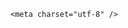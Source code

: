<!DOCTYPE html>
<html lang="zh-CN">

<head>
    
<title>韩国生育率走高，单月出生人口实现“九连涨” ，为什么韩国生育率开始上升？主力生育群体是谁？_腾讯新闻</title>
<meta name="keywords" content="生育率,韩国,韩国_社会,韩国_时政,新生儿">
<meta name="description" content="新华社北京5月29日电 韩国统计厅28日发布的数据显示，2024年7月至今年3月，韩国单月出生人口连续9个月保持增势，2025年第一季度生育率也高于去年同期。按媒体说法，这对于面临人口困境的韩国来说是“积极迹象”。 4月6日，人们在韩国首尔石村湖附近赏樱拍照。新华社发（朴晋泽摄） 韩国统计厅数据显示，今年3月该国出生人口...">
<meta name="author" content="腾讯网">
<meta name="copyright" content="Copyright 1998 - 2025 Tencent. All Rights Reserved">
<meta property="og:type" content="news" />

<meta property="og:title" content="韩国生育率走高，单月出生人口实现“九连涨” ，为什么韩国生育率开始上升？主力生育群体是谁？_腾讯新闻" />
<meta property="og:description" content="新华社北京5月29日电 韩国统计厅28日发布的数据显示，2024年7月至今年3月，韩国单月出生人口连续9个月保持增势，2025年第一季度生育率也高于去年同期。按媒体说法，这对于面临人口困境的韩国来说是“积极迹象”。 4月6日，人们在韩国首尔石村湖附近赏樱拍照。新华社发（朴晋泽摄） 韩国统计厅数据显示，今年3月该国出生人口..." />
<meta property="og:url" content="https://news.qq.com/rain/a/20250531Q05MC200" />
<meta property="og:image" content="https://inews.gtimg.com/news_ls/O2MW2P4qq0e0sXVzJdGuHyIE5FrqClihFfTHHVUbp3eM4AA_640330/0" />
<meta property="article:author" content="" />
<meta property="article:published_time" content="2025-05-31 18:07:14" />
<meta property="category" content="" />

    <meta charset="utf-8" />
<meta http-equiv="X-UA-Compatible" content="IE=Edge" />
<meta name="viewport" content="width=device-width, initial-scale=1, shrink-to-fit=no" />
<link rel="dns-prefetch" href="mat1.gtimg.com">
<link rel="dns-prefetch" href="i.news.qq.com">
<link rel="shortcut icon" href="https://mat1.gtimg.com/qqcdn/qqindex2021/favicon.ico">
<script nomodule="true" src="https://mat1.gtimg.com/qqcdn/qqindex2021/common-static/20240515201444/core3-37-1.min.js"></script>
<script>
  try {
    if (!window.IntersectionObserver) {
      var observerScript = document.createElement('script');
      observerScript.src = "https://mat1.gtimg.com/qqcdn/qqindex2021/common-static/20241024141058/intersection-observer-polyfill.js";
      document.head.appendChild(observerScript);
    }
  } catch (error) {}
</script>

<script>
  try {
    if (!Element.prototype.scrollTo) {
      var scrollScript = document.createElement('script');
      scrollScript.src = "https://mat1.gtimg.com/qqcdn/qqindex2021/common-static/20241025153001/scroll-behavior-polyfill.js";
      document.head.appendChild(scrollScript);
    }
  } catch (error) {}
</script>
<script>
  try {
    if ('scrollRestoration' in window.history) {
      window.history.scrollRestoration = 'manual';
    }
    window.isPcClient = Boolean(window.electron) && (
      window.navigator.userAgent.indexOf('pc-client') > 0 ||
      window.navigator.userAgent.indexOf('TencentNews') > 0
    );
  } catch {}
</script>
<script>
  try {
    if (window.isPcClient) {
      var bodyStyle = document.createElement('style');
      bodyStyle.innerText = 'body{ zoom: 0.95 }';
      document.head.appendChild(bodyStyle);
    }
  } catch {}
</script>
<script>
  window.DATA = {"title":"韩国生育率走高，单月出生人口实现“九连涨” ，为什么韩国生育率开始上升？主力生育群体是谁？","copyright_wording_share":"免责声明","intro":"","emojiSwitch":1,"enableDiffusion":1,"news_app_recommend_status":4,"questionInfo":{"id":"20250531Q05MC200","longtitle":"韩国生育率走高，单月出生人口实现“九连涨” ，为什么韩国生育率开始上升？主力生育群体是谁？","question_short_title":"韩国生育率走高，单月出生人口实现“九连涨” ，为什么韩国生育率开始上升？主力生育群体是谁？","relate_extend_infos":[{"id":"20250529A039BE00","longtitle":"韩国生育率走高　单月出生人口实现“九连涨”","picShowType":"90092","thumbnails_qqnews":["https://inews.gtimg.com/om_ls/OfnX48DtsRXgH-_j_y0PqGf3dehmHx8n_nR_g8MWQo4BcAA_294195/0"],"title":"韩国生育率走高　单月出生人口实现“九连涨”","url":"https://view.inews.qq.com/a/20250529A039BE00","abstract":"新华社北京5月29日电 韩国统计厅28日发布的数据显示，2024年7月至今年3月，韩国单月出生人口连续9个月保持增势，2025年第一季度生育率也高于去年同期。按媒体说法，这对于面临人口困境的韩国来说是“积极迹象”。 4月6日，人们在韩国首尔石村湖附近赏樱拍照。新华社发（朴晋泽摄） 韩国统计厅数据显示，今年3月该国出生人口...","articletype":"0"}],"thumbnails_qqnews":["https://inews.gtimg.com/om_ls/O_DQU_AJLkp0GyEkVwow70Do0rAtEkcltwRX3m4IyN_kgAA_294195/0"],"title":"韩国生育率走高，单月出生人口实现“九连涨” ，为什么韩国生育率开始上升？主力生育群体是谁？","url":"http://view.inews.qq.com/a/20250531Q05MC200","abstract":""},"relate_extend_infos":{"imgURL":"https://inews.gtimg.com/om_ls/OfnX48DtsRXgH-_j_y0PqGf3dehmHx8n_nR_g8MWQo4BcAA_640330/0","imgURLSmall":"https://inews.gtimg.com/om_ls/OfnX48DtsRXgH-_j_y0PqGf3dehmHx8n_nR_g8MWQo4BcAA_150120/0","longTitle":"韩国生育率走高　单月出生人口实现“九连涨”","title":"韩国生育率走高　单月出生人口实现“九连涨”","url":"http://view.inews.qq.com/a/20250529A039BE00","abstract":"新华社北京5月29日电 韩国统计厅28日发布的数据显示，2024年7月至今年3月，韩国单月出生人口连续9个月保持增势，2025年第一季度生育率也高于去年同期。按媒体说法，这对于面临人口困境的韩国来说是“积极迹象”。 4月6日，人们在韩国首尔石村湖附近赏樱拍照。新华社发（朴晋泽摄） 韩国统计厅数据显示，今年3月该国出生人口...","id":"20250529A039BE00"},"remarks":"","FadCid":"","emojiRelatedSwitch":1,"already_answer":false,"shareDesc":"腾讯新闻","surl":"https://view.inews.qq.com/a/20250531Q05MC200","disableDeclare":1,"extra_property":{"zanSkinType":"","FeedbackDetailDisableInsert":0},"isSensitive":0,"likeInfo":0,"safe_cntl":{"close_all_ad":0,"close_all_rel":0,"close_comment_dislike":0,"close_global_news_sis":0,"close_share_pull":0,"emoticon_comment_mode":0,"close_all_emoticon_comment":0,"close_all_favorite":0,"close_relate_thing":0},"time":"2025-05-31 16:18:35","ai_switch":true,"closeCommentBanner":0,"url":"https://view.inews.qq.com/a/20250531Q05MC200","content_words_num":38,"copyright_share":"本文来自腾讯新闻客户端创作者，不代表腾讯新闻的观点和立场。","iNewsRecommendLevel":1,"all_long_pic":1,"commentid":"","attribute":{},"atype":232,"card":{"chlname":"问答课代表","uin":"ecbe89d289b6198c7996f16538ebc224f9","vip_type":"30012","suid":"8QMc339d5IQeuTzY5QN3","icon":"https://inews.gtimg.com/om_ls/OPBO91JgEbYG-O62jC2hCRA_yoydsA8oEANb87pxgNxKgAA_200200/0","vip_type_new":"30012","vip_icon":"http://inews.gtimg.com/newsapp_ls/0/14876051701/0","liveInfo":{},"cpLevel":2,"chlid":"22983986","update_frequency":"1970-01-01 08:00:00","vip_desc":"腾讯新闻问答课代表官方账号","vip_place":"left","desc":"腾讯新闻问答课代表，结合当下热点新闻和网友热议，发现好问题，期待好回答。","msgEntry":1,"vip_icon_night":"http://inews.gtimg.com/newsapp_ls/0/14876052067/0"},"final_declare":["个人观点，仅供参考"],"id":"20250531Q05MC200","answer_num":2,"abstract":"","article_category":"229","content":null,"is_deleted":0,"news_update_time":1748700079,"ret":0,"self_declare":{"declare":"个人观点，仅供参考"},"shareImg":"https://inews.gtimg.com/om_ls/O_DQU_AJLkp0GyEkVwow70Do0rAtEkcltwRX3m4IyN_kgAA_870492/0","categoryrray":{"category_id":"229","sub_category_id":"520"},"channelEntryJumpType":1,"adInfo":{"openAds":1,"openAdsComment":1,"openAdsPhotos":1,"openAdsText":1,"openRelatedNewsAd":1},"detail_entry":{"is_orignal":1,"orignal_entry":1},"forbidCommentUpDown":0,"question_id":"","cms_id":"20250531Q05MC200","articleId":"20250531Q0661100","article_type":232,"tags":"","desc":"新华社北京5月29日电 韩国统计厅28日发布的数据显示，2024年7月至今年3月，韩国单月出生人口连续9个月保持增势，2025年第一季度生育率也高于去年同期。按媒体说法，这对于面临人口困境的韩国来说是“积极迹象”。 4月6日，人们在韩国首尔石村湖附近赏樱拍照。新华社发（朴晋泽摄） 韩国统计厅数据显示，今年3月该国出生人口...","videoArr":[]};
</script>
<script>
  window.channelInfo = {"channelConfig":{"channelNav":[{"_auto_id":"1","active_alien_img":"","alien_img":"","channel_id":"news_news_home","is_local":"0","link":"https://www.qq.com","name_cn":"首页","name_en":"home"},{"_auto_id":"2","active_alien_img":"","alien_img":"","channel_id":"news_news_top","is_local":"0","link":"","name_cn":"要闻","name_en":"news"},{"_auto_id":"4","active_alien_img":"","alien_img":"","channel_id":"news_news_bj","is_local":"1","link":"","name_cn":"北京","name_en":"bj"},{"_auto_id":"5","active_alien_img":"","alien_img":"","channel_id":"news_news_finance","is_local":"0","link":"","name_cn":"财经","name_en":"finance"},{"_auto_id":"6","active_alien_img":"","alien_img":"","channel_id":"news_news_tech","is_local":"0","link":"","name_cn":"科技","name_en":"tech"},{"_auto_id":"7","active_alien_img":"","alien_img":"","channel_id":"tv","is_local":"0","link":"https://v.qq.com/channel/tv/?ptag=qqnews","name_cn":"电视剧","name_en":"tv"},{"_auto_id":"8","active_alien_img":"","alien_img":"","channel_id":"news_news_qa","is_local":"0","link":"","name_cn":"热问","name_en":"qa"},{"_auto_id":"9","active_alien_img":"","alien_img":"","channel_id":"news_news_ent","is_local":"0","link":"","name_cn":"娱乐","name_en":"ent"},{"_auto_id":"10","active_alien_img":"","alien_img":"","channel_id":"variety","is_local":"0","link":"https://v.qq.com/channel/variety/?ptag=qqnews","name_cn":"综艺","name_en":"variety"},{"_auto_id":"11","active_alien_img":"","alien_img":"","channel_id":"news_news_sports","is_local":"0","link":"","name_cn":"体育","name_en":"sports"},{"_auto_id":"13","active_alien_img":"","alien_img":"","channel_id":"news_news_nba","is_local":"0","link":"","name_cn":"NBA","name_en":"nba"},{"_auto_id":"14","active_alien_img":"","alien_img":"","channel_id":"news_news_world","is_local":"0","link":"","name_cn":"国际","name_en":"world"},{"_auto_id":"15","active_alien_img":"","alien_img":"","channel_id":"news_news_mil","is_local":"0","link":"","name_cn":"军事","name_en":"milite"},{"_auto_id":"16","active_alien_img":"","alien_img":"","channel_id":"news_news_auto","is_local":"0","link":"","name_cn":"汽车","name_en":"auto"},{"_auto_id":"17","active_alien_img":"","alien_img":"","channel_id":"news_news_house","is_local":"0","link":"","name_cn":"房产","name_en":"house"},{"_auto_id":"18","active_alien_img":"","alien_img":"","channel_id":"news_news_edu","is_local":"0","link":"","name_cn":"教育","name_en":"edu"},{"_auto_id":"19","active_alien_img":"","alien_img":"","channel_id":"news_news_antip","is_local":"0","link":"","name_cn":"健康","name_en":"health"},{"_auto_id":"20","active_alien_img":"","alien_img":"","channel_id":"news_news_video","is_local":"0","link":"","name_cn":"视频","name_en":"video"},{"_auto_id":"21","active_alien_img":"","alien_img":"","channel_id":"news_news_game","is_local":"0","link":"","name_cn":"游戏","name_en":"games"},{"_auto_id":"22","active_alien_img":"","alien_img":"","channel_id":"news_news_nchupin","is_local":"0","link":"","name_cn":"眼界","name_en":"chupin"},{"_auto_id":"24","active_alien_img":"","alien_img":"","channel_id":"news_news_football","is_local":"0","link":"","name_cn":"足球","name_en":"football"},{"_auto_id":"25","active_alien_img":"","alien_img":"","channel_id":"news_news_kepu","is_local":"0","link":"","name_cn":"科学","name_en":"kepu"},{"_auto_id":"26","active_alien_img":"","alien_img":"","channel_id":"news_news_digi","is_local":"0","link":"","name_cn":"数码","name_en":"digi"},{"_auto_id":"28","active_alien_img":"","alien_img":"","channel_id":"ymzx","is_local":"0","link":"https://gamer.qq.com/v2/cloudgame/game/96897?ichannel=txxwpc0Ftxxwpc1","name_cn":"元梦之星","name_en":"news_news_ymzx"},{"_auto_id":"31","active_alien_img":"","alien_img":"","channel_id":"movie","is_local":"0","link":"https://v.qq.com/channel/movie/?ptag=qqnews","name_cn":"电影","name_en":"movie"},{"_auto_id":"32","active_alien_img":"","alien_img":"","channel_id":"news_news_esport","is_local":"0","link":"","name_cn":"电竞","name_en":"esport"},{"_auto_id":"34","active_alien_img":"","alien_img":"","channel_id":"news_news_history","is_local":"0","link":"","name_cn":"历史","name_en":"history"},{"_auto_id":"35","active_alien_img":"","alien_img":"","channel_id":"news_news_baby","is_local":"0","link":"","name_cn":"育儿","name_en":"baby"},{"_auto_id":"36","active_alien_img":"","alien_img":"","channel_id":"hbjy","is_local":"0","link":"https://gp.qq.com/act/a20250421mnqlx/news.shtml","name_cn":"和平精英","name_en":"news_news_hbjy"},{"_auto_id":"37","active_alien_img":"","alien_img":"","channel_id":"cloud_gamer","is_local":"0","link":"https://gamer.qq.com/?ichannel=txxwpc0Ftxxwpc1","name_cn":"云游戏","name_en":"cloud_gamer"},{"_auto_id":"38","active_alien_img":"","alien_img":"","channel_id":"news_news_lic","is_local":"0","link":"","name_cn":"理财","name_en":"finance_licai"},{"_auto_id":"39","active_alien_img":"","alien_img":"","channel_id":"news_news_istock","is_local":"0","link":"","name_cn":"股票","name_en":"finance_stock"},{"_auto_id":"40","active_alien_img":"","alien_img":"","channel_id":"ren_min_shi_pin","is_local":"0","link":"https://news.qq.com/omn/author/8QMd3Hld74cbujbY?tab=om_video","name_cn":"人民视频","name_en":"ren_min_shi_pin"},{"_auto_id":"41","active_alien_img":"","alien_img":"","channel_id":"news_news_weather","is_local":"0","link":"https://tianqi.qq.com/index.htm","name_cn":"天气","name_en":"weather"}]}};
</script>
<script>
  window.articleConfig = {"rightConfig":[{"_auto_id":"1","category_key":"default","modules":"{\"moduleList\":[{\"title\":\"精选视频\",\"id\":\"video_album\",\"videoType\":\"tag\",\"videoId\":\"aUepxrtchGM=\"},{\"title\":\"下载条\",\"id\":\"download_banner\",\"isSticky\":1},{\"title\":\"热点榜\",\"id\":\"hot_rank_list\",\"isSticky\":1},{\"title\":\"广告推广\",\"id\":\"ssp_ad_module\",\"category\":\"ad_ssp\",\"loid\":\"109\",\"isSticky\":1}]}"}],"tonglanAdConfig":[],"bottomConfig":[],"videoAdConfig":[],"rightGameConfig":[]};
</script>
<script src="https://mat1.gtimg.com/www/js/emonitor/custom_ed041a23.js" charset="utf-8"></script>
<script>
  try {
    window.emonitorIns = emonitor.create({
      name: 'newsqq_quesionArticle',
      atta: {
        name: 'newsqq',
      },
      mode: '007',
    });
  } catch (err) {
    console.warn(err);
  }
</script>
<link href="https://mat1.gtimg.com/qqcdn/qqindex2021/common-static/hel/qqnews-pc-dc_20250529072057/static/css/qa.css" rel="stylesheet">

<script>window.__HEL_PRESET_META__={"qqnews-pc-components":{"app":{"id":1366,"name":"qqnews-pc-components","app_group_name":"qqnews-pc-components","proj_ver":{"map":{},"utime":0},"online_version":"qqnews-pc-components_20250515055747","build_version":"qqnews-pc-components_20250529071843","update_at":"2025-05-29T11:19:37.000Z","desc":"set by [init], from container [formal.pc.dc.tj101014] worker [2]"},"version":{"sub_app_name":"qqnews-pc-components","sub_app_version":"qqnews-pc-components_20250529071843","src_map":{"webDirPath":"https://mat1.gtimg.com/qqcdn/qqindex2021/common-static/hel/qqnews-pc-components_20250529071843","htmlIndexSrc":"https://mat1.gtimg.com/qqcdn/qqindex2021/common-static/hel/qqnews-pc-components_20250529071843/index.html","extractMode":"all","iframeSrc":"","chunkCssSrcList":["https://mat1.gtimg.com/qqcdn/qqindex2021/common-static/hel/qqnews-pc-components_20250529071843/static/css/index.css"],"chunkJsSrcList":["https://mat1.gtimg.com/qqcdn/qqindex2021/common-static/hel/qqnews-pc-components_20250529071843/static/js/index.js"],"staticCssSrcList":[],"staticJsSrcList":["https://mat1.gtimg.com/qqcdn/qqindex2021/static/20231212123233/react.production.min.js","https://mat1.gtimg.com/qqcdn/qqindex2021/static/20231212123233/react-dom.production.min.js","https://mat1.gtimg.com/qqcdn/qqindex2021/common-static/hel/hel-base-v16.js"],"relativeCssSrcList":[],"relativeJsSrcList":[],"privCssSrcList":[],"srvModSrcList":[],"srvModSrcIndex":"","headAssetList":[{"tag":"staticScript","append":false,"attrs":{"src":"https://mat1.gtimg.com/qqcdn/qqindex2021/static/20231212123233/react.production.min.js"}},{"tag":"staticScript","append":false,"attrs":{"src":"https://mat1.gtimg.com/qqcdn/qqindex2021/static/20231212123233/react-dom.production.min.js"}},{"tag":"staticScript","append":false,"attrs":{"src":"https://mat1.gtimg.com/qqcdn/qqindex2021/common-static/hel/hel-base-v16.js"}},{"tag":"script","append":true,"attrs":{"src":"https://mat1.gtimg.com/qqcdn/qqindex2021/common-static/hel/qqnews-pc-components_20250529071843/static/js/index.js","defer":""}},{"tag":"link","append":true,"attrs":{"href":"https://mat1.gtimg.com/qqcdn/qqindex2021/common-static/hel/qqnews-pc-components_20250529071843/static/css/index.css","rel":"stylesheet"}}],"bodyAssetList":[]},"update_at":"2025-05-29T11:19:36.000Z","create_at":"2025-05-29T11:19:36.000Z","_worker_id":"2","_is_backup":true}}}</script>
<script>window.__VIEW_PATH__="question.ejs";</script>
</head>

<body id="dc-question-body">
  <div id="root"></div>
    <iframe style="display: none;" src="https://i.news.qq.com/web_backend/getWebPacUid"></iframe>
<script src="https://mat1.gtimg.com/qqcdn/qqindex2021/common-static/20240805160928/react.production.min.js"></script>
<script src="https://mat1.gtimg.com/qqcdn/qqindex2021/common-static/20240805160928/react-dom.production.min.js"></script>
<script src="https://mat1.gtimg.com/qqcdn/qqindex2021/common-static/20241018171503/universal-report.min.js"></script>
<script defer type="text/javascript" src="https://mat1.gtimg.com/qqcdn/qqindex2021/libs/barrier/aria.js?appid=9327b8b06379d9d1728bbfbe2025ef9c" charset="utf-8"></script>
<script defer src="https://t.captcha.qq.com/TCaptcha.js"></script>
<script>document.cookie="hel_err=;path=/;";</script>
<script src="https://mat1.gtimg.com/qqcdn/qqindex2021/common-static/hel/hel-base-v16.js"></script>
<script src="https://mat1.gtimg.com/qqcdn/qqindex2021/common-static/hel/qqnews-pc-hel-entry_20250117174052/static/js/index.js"></script>
<link rel="preload" href="https://mat1.gtimg.com/qqcdn/qqindex2021/common-static/hel/qqnews-pc-dc_20250529072057/static/js/qa.js" as="script">
<link rel="preload" href="https://mat1.gtimg.com/qqcdn/qqindex2021/common-static/hel/qqnews-pc-components_20250529071843/static/js/index.js" as="script">
<script>window.loadProject("https://mat1.gtimg.com/qqcdn/qqindex2021/common-static/hel/qqnews-pc-dc_20250529072057/static/js/qa.js");</script>
<iframe id="videoFrame" style="display: none;" src="https://video.qq.com/cookie/sync_qqnews.html"></iframe>
</body>

</html>
